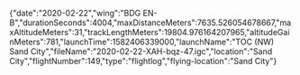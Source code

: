 {"date":"2020-02-22","wing":"BDG EN-B","durationSeconds":4004,"maxDistanceMeters":7635.526054678667,"maxAltitudeMeters":31,"trackLengthMeters":19804.976164207965,"altitudeGainMeters":781,"launchTime":1582406339000,"launchName":"TOC (NW) Sand City","fileName":"2020-02-22-XAH-bqz-47.igc","location":"Sand City","flightNumber":149,"type":"flightlog","flying-location":"Sand City"}
